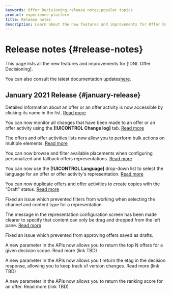 ```yaml
---
keywords: Offer Decisioning;release notes;popular topics
product: experience platform
title: Release notes
description: Learn about the new features and improvements for Offer Decisioning.
---
```


# Release notes {#release-notes}

This page lists all the new features and improvements for [!DNL Offer Decisioning].

You can also consult the latest documentation updates[here](../documentation-updates.md).

## January 2021 Release {#january-release}

Detailed information about an offer or an offer activity is now accessible by clicking its name in the list. [Read more](get-started/using/user-interface.md#information-pane-actions)

You can now monitor all changes that have been made to an offer or an offer activity using the **[!UICONTROL Change log]** tab. [Read more](get-started/using/user-interface.md#monitoring-changes)

The offers and offer activities lists now allow you to perform bulk actions on multiple elements. [Read more](get-started/using/user-interface.md#information-pane-actions)

You can now browse and filter available placements when configuring personalized and fallback offers representations. [Read more](create-offer-activities.md)

You can now use the **[!UICONTROL Language]** drop-down list to select the language for an offer or offer activity's representation. [Read more](create-offer-activities.md)

You can now duplicate offers and offer activities to create copies with the "Draft" status. [Read more](get-started/using/user-interface.md#information-pane-actions)

Fixed an issue which prevented filters from working when selecting the channel and content type for a representation.

The message in the representation configuration screen has been made clearer to specify that content can only be drag and dropped from the left pane. [Read more](create-offer-activities.md)

Fixed an issue which prevented from approving offers saved as drafts.

A new parameter in the APIs now allows you to return the top N offers for a given decision scope. Read more (link TBD)

A new parameter in the APIs now allows you t return the etag in the decision response, allowing you to keep track of version changes. Read more (link TBD)

A new parameter in the APIs now allows you to return the ranking score for an offer. Read more (link TBD)
